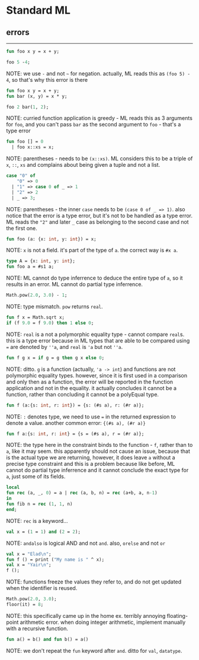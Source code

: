 # Standard ML

## errors

---

```sml
fun foo x y = x + y;

foo 5 -4;
```
<!-- .element: data-thebe-executable-sml data-language="text/x-ocaml" -->

NOTE: we use `-` and not `~` for negation. actually, ML reads this as `(foo 5) - 4`, so that's why this error is there

<!--vert-->

```sml
fun foo x y = x + y;
fun bar (x, y) = x * y;

foo 2 bar(1, 2);
```
<!-- .element: data-thebe-executable-sml data-language="text/x-ocaml" -->

NOTE: curried function application is greedy - ML reads this as 3 arguments for `foo`, and you can't pass `bar` as the second argument to `foo` - that's a type error 

<!--vert-->

```sml
fun foo [] = 0
  | foo x::xs = x;
```
<!-- .element: data-thebe-executable-sml data-language="text/x-ocaml" -->

NOTE: parentheses - needs to be `(x::xs)`. ML considers this to be a triple of `x`, `::`, `xs` and complains about being given a tuple and not a list.

<!--vert-->

```sml
case "0" of
    "0" => 0
  | "1" => case 0 of _ => 1
  | "2" => 2
  | _ => 3;
```
<!-- .element: data-thebe-executable-sml data-language="text/x-ocaml" -->

NOTE: parentheses - the inner `case` needs to be `(case 0 of _ => 1)`. also notice that the error is a type error, but it's not to be handled as a type error. ML reads the `"2"` and later `_` case as belonging to the second case and not the first one. 

<!--vert-->

```sml
fun foo (a: {x: int, y: int}) = x;
```
<!-- .element: data-thebe-executable-sml data-language="text/x-ocaml" -->

NOTE: `x` is not a field. it's part of the type of `a`. the correct way is `#x a`.

<!--vert-->

```sml
type A = {x: int, y: int};
fun foo a = #s1 a;
```
<!-- .element: data-thebe-executable-sml data-language="text/x-ocaml" -->

NOTE: ML cannot do type inferrence to deduce the entire type of `a`, so it results in an error. ML cannot do partial type inferrence.


<!--vert-->

```sml
Math.pow(2.0, 3.0) - 1;
```
<!-- .element: data-thebe-executable-sml data-language="text/x-ocaml" -->

NOTE: type mismatch. `pow` returns `real`.

<!--vert-->

```sml
fun f x = Math.sqrt x;
if (f 9.0 = f 9.0) then 1 else 0;
```
<!-- .element: data-thebe-executable-sml data-language="text/x-ocaml" -->

NOTE: `real` is a not a polymorphic equality type - cannot compare `real`s. this is a type error because in ML types that are able to be compared using `=` are denoted by `''a`, and `real` is `'a` but not `''a`.

<!--vert-->

```sml
fun f g x = if g = g then g x else 0;
```
<!-- .element: data-thebe-executable-sml data-language="text/x-ocaml" -->

NOTE: ditto. `g` is a function (actually, `'a -> int`) and functions are not polymorphic equality types. however, since it is first used in a comparison and only then as a function, the error will be reported in the function application and not in the equality. it actually concludes it cannot be a function, rather than concluding it cannot be a polyEqual type.

<!--vert-->

```sml
fun f (a:{s: int, r: int}) = {s: (#s a), r: (#r a)};
```
<!-- .element: data-thebe-executable-sml data-language="text/x-ocaml" -->

NOTE: `:` denotes type, we need to use `=` in the returned expression to denote a value. another common error: `{(#s a), (#r a)}`

<!--vert-->

```sml
fun f a:{s: int, r: int} = {s = (#s a), r = (#r a)};
```
<!-- .element: data-thebe-executable-sml data-language="text/x-ocaml" -->

NOTE: the type here in the constraint binds to the function - `f`, rather than to `a`, like it may seem. this apparently should not cause an issue, because that is the actual type we are returning, however, it does leave `a` without a precise type constraint and this is a problem because like before, ML cannot do partial type inferrence and it cannot conclude the exact type for `a`, just some of its fields.

<!--vert-->

```sml
local
fun rec (a, _, 0) = a | rec (a, b, n) = rec (a+b, a, n-1)
in
fun fib n = rec (1, 1, n)
end;
```
<!-- .element: data-thebe-executable-sml data-language="text/x-ocaml" -->

NOTE: `rec` is a keyword...

<!--vert-->

```sml
val x = (1 = 1) and (2 = 2);
```
<!-- .element: data-thebe-executable-sml data-language="text/x-ocaml" -->

NOTE: `andalso` is logical AND and not `and`. also, `orelse` and not `or`

<!--vert-->

```sml
val x = "Elad\n";
fun f () = print ("My name is " ^ x);
val x = "Yair\n";
f (); 
```
<!-- .element: data-thebe-executable-sml data-language="text/x-ocaml" -->

NOTE: functions freeze the values they refer to, and do not get updated when the identifier is reused.

<!--vert-->

```sml
Math.pow(2.0, 3.0);
floor(it) = 8;
```
<!-- .element: data-thebe-executable-sml data-language="text/x-ocaml" -->

NOTE: this specifically came up in the home ex. terribly annoying floating-point arithmetic error. when doing integer arithmetic, implement manually with a recursive function.

<!--vert-->

```sml
fun a() = b() and fun b() = a()
```
<!-- .element: data-thebe-executable-sml data-language="text/x-ocaml" -->

NOTE: we don't repeat the `fun` keyword after `and`. ditto for `val`, `datatype`.
  
